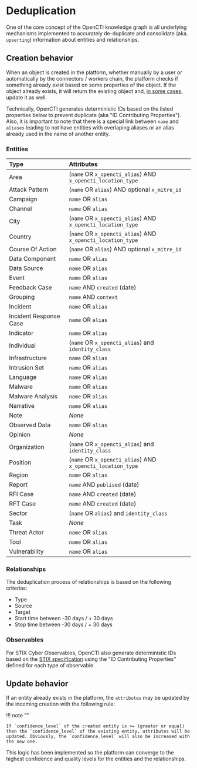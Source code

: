 # Deduplication

One of the core concept of the OpenCTI knowledge graph is all underlying mechanisms implemented to accurately de-duplicate and consolidate (aka. `upserting`) information about entities and relationships.

## Creation behavior

When an object is created in the platform, whether manually by a user or automatically by the connectors / workers chain, the platform checks if something already exist based on some properties of the object. If the object already exists, it will return the existing object and, [in some cases](), update it as well.

Technically, OpenCTI generates deterministic IDs based on the listed properties below to prevent duplicate (aka "ID Contributing Properties"). Also, it is important to note that there is a special link between `name` and `aliases` leading to not have entities with overlaping aliases or an alias already used in the name of another entity.

### Entities

| Type                    | Attributes                                                                                                     |
| :---------------------- | :------------------------------------------------------------------------------------------------------------- |
| Area                    | (`name` OR `x_opencti_alias`) AND `x_opencti_location_type`                                                    |
| Attack Pattern          | (`name` OR `alias`) AND optional `x_mitre_id`                                                                  |
| Campaign                | `name` OR `alias`                                                                                              |
| Channel                 | `name` OR `alias`                                                                                              |
| City                    | (`name` OR `x_opencti_alias`) AND `x_opencti_location_type`                                                    |
| Country                 | (`name` OR `x_opencti_alias`) AND `x_opencti_location_type`                                                    |
| Course Of Action        | (`name` OR `alias`) AND optional `x_mitre_id`                                                                  |
| Data Component          | `name` OR `alias`                                                                                              |
| Data Source             | `name` OR `alias`                                                                                              |
| Event                   | `name` OR `alias`                                                                                              |
| Feedback Case           | `name` AND `created` (date)                                                                                    |
| Grouping                | `name` AND `context`                                                                                           |
| Incident                | `name` OR `alias`                                                                                              |
| Incident Response Case  | `name` OR `alias`                                                                                              |
| Indicator               | `name` OR `alias`                                                                                              |
| Individual              | (`name` OR `x_opencti_alias`) and `identity_class`                                                             |
| Infrastructure          | `name` OR `alias`                                                                                              |
| Intrusion Set           | `name` OR `alias`                                                                                              |
| Language                | `name` OR `alias`                                                                                              |
| Malware                 | `name` OR `alias`                                                                                              |
| Malware Analysis        | `name` OR `alias`                                                                                              |
| Narrative               | `name` OR `alias`                                                                                              |
| Note                    | *None*                                                                                                         |
| Observed Data           | `name` OR `alias`                                                                                              |
| Opinion                 | *None*                                                                                                         |
| Organization            | (`name` OR `x_opencti_alias`) and `identity_class`                                                             |
| Position                | (`name` OR `x_opencti_alias`) AND `x_opencti_location_type`                                                    |
| Region                  | `name` OR `alias`                                                                                              |
| Report                  | `name` AND `publised` (date)                                                                                   |
| RFI Case                | `name` AND `created` (date)                                                                                    |
| RFT Case                | `name` AND `created` (date)                                                                                    |
| Sector                  | (`name` OR `alias`) and `identity_class`                                                                       |
| Task                    | *None*                                                                                                         |
| Threat Actor            | `name` OR `alias`                                                                                              |
| Tool                    | `name` OR `alias`                                                                                              |
| Vulnerability           | `name` OR `alias`                                                                                              |

### Relationships

The deduplication process of relationships is based on the following criterias:

* Type
* Source
* Target
* Start time between -30 days / + 30 days
* Stop time between -30 days / + 30 days

### Observables

For STIX Cyber Observables, OpenCTI also generate deterministic IDs based on the [STIX specification](https://docs.oasis-open.org/cti/stix/v2.1/csprd01/stix-v2.1-csprd01.html#_Toc16070607) using the "ID Contributing Properties" defined for each type of observable.

## Update behavior

If an entity already exists in the platform, the `attributes` may be updated by the incoming creation with the following rule:

!!! note ""
    
    If `confidence_level` of the created entity is >= (greater or equal) then the `confidence_level` of the existing entity, attributes will be updated. Obviously, the `confidence_level` will also be increased with the new one.

This logic has been implemented so the platform can converge to the highest confidence and quality levels for the entities and the relationships.